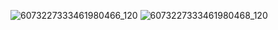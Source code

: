 ![6073227333461980466_120](https://github.com/arup473/Flutter_Project/assets/104428472/c3e8880d-6f15-45a8-9d4d-a33e0e2174c5)
![6073227333461980468_120](https://github.com/arup473/Flutter_Project/assets/104428472/e875dd3a-b793-472f-a08e-a3acd929ea40)

